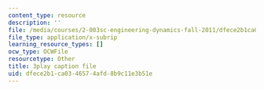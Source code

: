 ```yaml
---
content_type: resource
description: ''
file: /media/courses/2-003sc-engineering-dynamics-fall-2011/dfece2b1ca0346574afd8b9c11e3b51e_ZNVvYg1FOPk.srt
file_type: application/x-subrip
learning_resource_types: []
ocw_type: OCWFile
resourcetype: Other
title: 3play caption file
uid: dfece2b1-ca03-4657-4afd-8b9c11e3b51e
---
```

